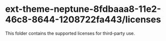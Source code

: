 # ext-theme-neptune-8fdbaaa8-11e2-46c8-8644-1208722fa443/licenses

This folder contains the supported licenses for third-party use.
